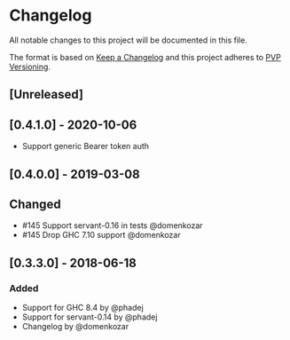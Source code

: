 # Changelog

All notable changes to this project will be documented in this file.

The format is based on [Keep a Changelog](http://keepachangelog.com/en/1.0.0/)
and this project adheres to [PVP Versioning](https://pvp.haskell.org/).

## [Unreleased]

## [0.4.1.0] - 2020-10-06

- Support generic Bearer token auth 

## [0.4.0.0] - 2019-03-08

## Changed

- #145 Support servant-0.16 in tests @domenkozar
- #145 Drop GHC 7.10 support @domenkozar

## [0.3.3.0] - 2018-06-18

### Added
- Support for GHC 8.4 by @phadej
- Support for servant-0.14 by @phadej
- Changelog by @domenkozar
